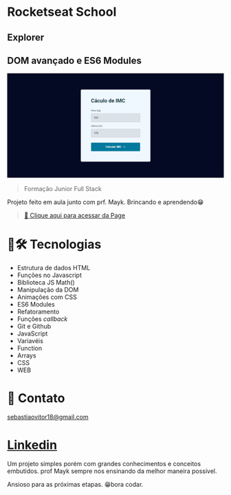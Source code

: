 # Rocketseat School

## Explorer
## DOM avançado e ES6 Modules

![preview](./assets/preview.png)

> Formação Junior Full Stack

Projeto feito em aula junto com prf. Mayk.
Brincando e aprendendo😁

> [🔗 Clique aqui para acessar da Page](https://calcular-imc-rocketseat.netlify.app)

# 🧰🛠️ Tecnologias

- Estrutura de dados HTML
- Funções no Javascript
- Biblioteca JS Math()
- Manipulação da DOM
- Animações com CSS
- ES6 Modules
- Refatoramento
- Funções *callback*
- Git e Github
- JavaScript
- Variavéis
- Function
- Arrays
- CSS
- WEB

# 💛 Contato

sebastiaovitor18@gmail.com

[Linkedin](https://www.linkedin.com/in/sebastião-vitor-7a2870106/)
=======
Um projeto simples porém com grandes conhecimentos e conceitos embutidos. 
prof Mayk sempre nos ensinando da melhor maneira possível.

Ansioso para as próximas etapas.
😁bora codar.